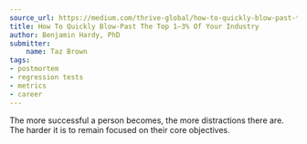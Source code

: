 ```yaml
---
source_url: https://medium.com/thrive-global/how-to-quickly-blow-past-the-top-of-your-industry-36d979ae57
title: How To Quickly Blow-Past The Top 1–3% Of Your Industry
author: Benjamin Hardy, PhD
submitter:
    name: Taz Brown
tags:
- postmortem
- regression tests
- metrics
- career
---
```


The more successful a person becomes, the more distractions there are. The harder it is to remain focused on their core objectives.

